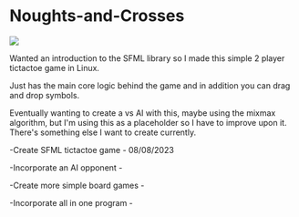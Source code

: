 # Noughts-and-Crosses


![](https:/https://github.com/ewerae/Noughts-and-Crosses/tictactoe.gif)


Wanted an introduction to the SFML library so I made this simple 2 player tictactoe game in Linux.

Just has the main core logic behind the game and in addition you can drag and drop symbols.

Eventually wanting to create a vs AI with this, maybe using the mixmax algorithm, but I'm using this as a placeholder so I have to improve upon it.
There's something else I want to create currently.

-Create SFML tictactoe game - 08/08/2023

-Incorporate an AI opponent - 

-Create more simple board games - 

-Incorporate all in one program - 
